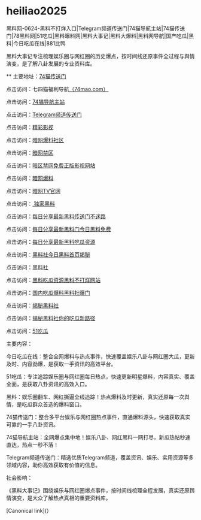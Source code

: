# heiliao2025
黑料网-0624-黑料不打烊入口|Telegram频道传送门|74猫导航主站|74猫传送门|78黑料网|51吃瓜|黑料曝料网|黑料大事记|黑料大爆料|黑料网导航|国产吃瓜|黑料|今日吃瓜在线|881比鸭

黑料大事记专注梳理娱乐圈与网红圈的历史爆点，按时间线还原事件全过程与舆情演变，是了解八卦发展的专业资料库。

** 主要地址：<a href="https://74mao.com/">74猫传送门</a>

点击访问：七四猫福利导航<a href="https://74mao.com/">（74mao.com）</a>

点击访问：<a href="https://74mao.com/">74猫导航主站</a>

点击访问：<a href="https://74mao.com/">Telegram频道传送门</a>

点击访问：<a href="https://hj-216.pages.dev/">精彩影视</a>

点击访问：<a href="https://aw3-12.pages.dev/">暗网爆料社区</a>

点击访问：<a href="https://aw4-12.pages.dev/">暗网禁区</a>

点击访问：<a href="https://aw5-12.pages.dev/">暗区禁网免费正版影视网站</a>

点击访问：<a href="https://aw6-12.pages.dev/">暗网爆料</a>

点击访问：<a href="https://aw7-12.pages.dev/">暗网TV官网</a>

点击访问：<a href="https://hl428.pages.dev/"> 独家黑料</a>

点击访问：<a href="https://hl431.pages.dev/">每日分享最新黑料传送门不迷路</a>

点击访问：<a href="https://hl432.pages.dev/">每日分享最新黑料门今日黑料免费</a>

点击访问：<a href="https://hl433.pages.dev/">每日分享最新黑料吃瓜资源</a>

点击访问：<a href="https://hl434.pages.dev/">黑料社今日黑料首页揭秘</a>

点击访问：<a href="https://hl429.pages.dev/">黑料社</a>

点击访问：<a href="https://hl427.pages.dev/">黑料吃瓜资源黑料不打烊网站</a>

点击访问：<a href="https://hl426.pages.dev/">国内吃瓜爆料黑料社曝门</a>

点击访问：<a href="https://hl425.pages.dev/">揭秘黑料社</a>

点击访问：<a href="https://hl424.pages.dev/">揭秘黑料社你的吃瓜新路径</a>

点击访问：<a href="https://hl423.pages.dev/">51吃瓜</a>

主要内容：

今日吃瓜在线：整合全网爆料与热点事件，快速覆盖娱乐八卦与网红圈大瓜，更新及时、内容劲爆，是获取一手资讯的高效平台。

51吃瓜：专注追踪娱乐圈与网红圈每日热点，快速更新明星爆料，内容真实、覆盖全面，是获取八卦资讯的高效入口。

黑料：娱乐圈翻车、网红撕逼全线追踪！热点爆料及时更新，真实还原每一次舆情，是吃瓜群众首选的爆料窗口。

74猫传送门：整合多平台娱乐与网红圈热点事件，直通爆料源头，快速获取真实可靠的一手八卦资讯。

74猫导航主站：全网爆点集中地！娱乐八卦、网红黑料一网打尽，新瓜热帖秒速直达，热点一秒不落！

Telegram频道传送门：精选优质Telegram频道，覆盖资讯、娱乐、实用资源等多领域内容，助你高效获取有价值的信息。

社会影响：

《黑料大事记》围绕娱乐与网红圈爆点事件，按时间线梳理全程发展，真实还原舆情演变，是大众了解热点真相的重要资料库。

[Canonical link](）
